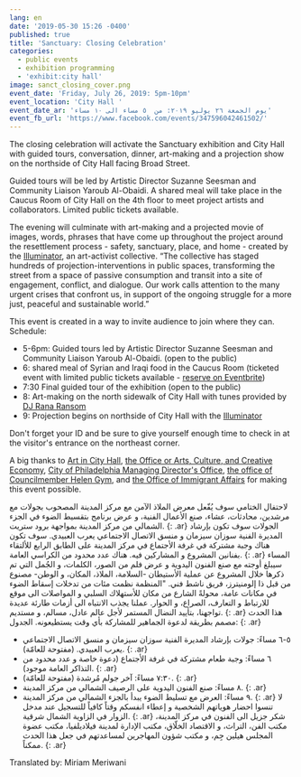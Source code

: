 ```yaml
---
lang: en
date: '2019-05-30 15:26 -0400'
published: true
title: 'Sanctuary: Closing Celebration'
categories:
  - public events
  - exhibition programming
  - 'exhibit:city hall'
image: sanct_closing_cover.png
event_date: 'Friday, July 26, 2019: 5pm-10pm'
event_location: 'City Hall '
event_date_ar: 'يوم الجمعة ٢٦ يوليو ٢٠١٩: من  ٥ مساء الى ١٠ مساء'
event_fb_url: 'https://www.facebook.com/events/347596042461502/'
---
```

The closing celebration will activate the Sanctuary exhibition and City Hall with guided tours, conversation, dinner, art-making and a projection show on the northside of City Hall facing Broad Street.

Guided tours will be led by Artistic Director Suzanne Seesman and Community Liaison Yaroub Al-Obaidi. A shared meal will take place in the Caucus Room of City Hall on the 4th floor to meet project artists and collaborators. Limited public tickets available.  

The evening will culminate with art-making and a projected movie of images, words, phrases that have come up throughout the project around the resettlement process - safety, sanctuary, place, and home - created by the [Illuminator](http://theilluminator.org/), an art-activist collective.
“The collective has staged hundreds of projection-interventions in public spaces, transforming the street from a space of passive consumption and transit into a site of engagement, conflict, and dialogue. Our work calls attention to the many urgent crises that confront us, in support of the ongoing struggle for a more just, peaceful and sustainable world.”

This event is created in a way to invite audience to join where they can.
Schedule:
- 5-6pm: Guided tours led by Artistic Director Suzanne Seesman and Community Liaison Yaroub Al-Obaidi. (open to the public)
- 6: shared meal of Syrian and Iraqi food in the Caucus Room (ticketed event with limited public tickets available - [reserve on Eventbrite](https://www.eventbrite.com/e/sanctuary-closing-celebration-dinner-tickets-65209010907))
- 7:30 Final guided tour of the exhibition (open to the public)
- 8: Art-making on the north sidewalk of City Hall with tunes provided by [DJ Rana Ransom](https://www.facebook.com/ranaransom/)
- 9: Projection begins on northside of City Hall with the [Illuminator](http://theilluminator.org/)

Don't forget your ID and be sure to give yourself enough time to check in at the visitor's entrance on the northeast corner.

A big thanks to [Art in City Hall](http://creativephl.org/exhibitions/), [the Office or  Arts, Culture, and Creative Economy](http://creativephl.org/), [City of Philadelphia Managing Director's Office](https://www.phila.gov/mdo/pages/default.aspx), [the office of  Councilmember Helen Gym](http://phlcouncil.com/helengym/), and [the Office of Immigrant Affairs](https://www.phila.gov/departments/office-of-immigrant-affairs/) for making this event possible.

لاحتفال الختامي سوف يُفّعل معرض الملاذ الآمن مع مركز المدينة المصحوب بجولات مع مرشدين، محادثات، عشاء، صنع الأعمال الفنية، و عرض برنامج بتقسيط الضوء في الجزء الشمالي من مركز المدينة بمواجهة برود ستريت.
{: .ar}
الجولات سوف تكون بإرشاد المديرة الفنية سوزان سيزمان و منسق الاتصال الاجتماعي يعرب العبيدي. سوف تكون هناك وجبة مشتركة في غرفة الأجتماع في مركز المدينة على الطابق الرابع  للألتقاء بفنانين المشروع و المشاركين فيه. هناك عدد محدود من الكراسي العامة.
{: .ar}
المساء سيبلغ أوجته مع صنع الفنون اليدوية و عرض فلم من الصور، الكلمات، و الجُمل التي تم ذكرها خلال المشروع عن عملية الأستيطان -السلامة، الملاذ، المكان، و الوطن- مصنوع من قبل ذا إلومنيترز، فريق ناشط فني. "المنظمة نظمت مئات من تدخلات إسقاط الضوء في مكانات عامة، محولةً الشارع من مكان للأستهلاك السلبي و المواصلات الى موقع للارتباط و التعارف، الصراع، و الحوار. عملنا يجذب الانتباه الى أزمات طارئة عديدة تواجهنا، بتأييد النضال المستمر لأجل عالم عادل، مسالم، و مستديم.
{: .ar}
هذا الحدث مصمم بطريقة لدعوة الجماهير للمشاركة بأي وقت يستطيعونه. الجدول:
{: .ar}
* ٥-٦ مساءً: جولات بإرشاد المديرة الفنية سوزان سيزمان و منسق الاتصال الاجتماعي يعرب العبيدي. (مفتوحة للعامّة).
{: .ar}
* ٦ مساءً: وجبة طعام مشتركة في غرفة الأجتماع (دعوة خاصة و عدد محدود من التذاكر العامة موجود).
{: .ar}
* ٧:٣٠ مساءً: آخر جولم مُرشدة (مفتوحة للعامّة).
{: .ar}
* ٨ مساءً: صنع الفنون اليدوية على الرصيف الشمالي من مركز المدينة.
{: .ar}
* ٩ مساءً: العرض مع تسليط الضوء يبدأ بالجزء الشمالي من مركز المدينة.
{: .ar}
لا تنسوا احضار هوياتهم الشخصية و إعطاء انفسكم وقتاً كافياً للتسجيل عند مدخل الزوار في الزاوية الشمال شرقية.
{: .ar}
شكر جزيل الى الفنون في مركز المدينة، مكتب الفن، التراث، و الاقتصاد الخلّاق، مكتب الإدارة لمدينة فيلاديلفيا، مكتب عضوة المجلس هيلين جِم، و مكتب شؤون المهاجرين لمساعدتهم في جعل هذا الحدث ممكناً.
{: .ar}

Translated by: Miriam Meriwani
